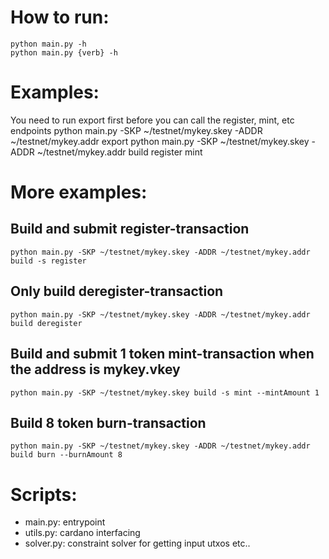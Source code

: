 
# How to run:

    python main.py -h
    python main.py {verb} -h

# Examples:

You need to run export first before you can call the register, mint, etc endpoints
    python main.py -SKP ~/testnet/mykey.skey -ADDR ~/testnet/mykey.addr export
    python main.py -SKP ~/testnet/mykey.skey -ADDR ~/testnet/mykey.addr build register mint

# More examples:
## Build and submit register-transaction
    python main.py -SKP ~/testnet/mykey.skey -ADDR ~/testnet/mykey.addr build -s register
## Only build deregister-transaction
    python main.py -SKP ~/testnet/mykey.skey -ADDR ~/testnet/mykey.addr build deregister
## Build and submit 1 token mint-transaction when the address is mykey.vkey
    python main.py -SKP ~/testnet/mykey.skey build -s mint --mintAmount 1
## Build 8 token burn-transaction
    python main.py -SKP ~/testnet/mykey.skey -ADDR ~/testnet/mykey.addr build burn --burnAmount 8

# Scripts:

* main.py: entrypoint
* utils.py: cardano interfacing
* solver.py: constraint solver for getting input utxos etc..
